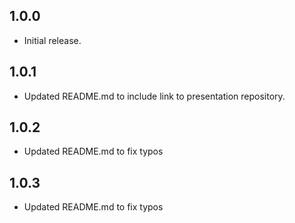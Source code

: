## 1.0.0

* Initial release.

## 1.0.1

* Updated README.md to include link to presentation repository.

## 1.0.2

* Updated README.md to fix typos

## 1.0.3

* Updated README.md to fix typos
